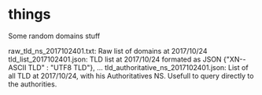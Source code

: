 # things
Some random domains stuff

raw_tld_ns_2017102401.txt: Raw list of domains at 2017/10/24
tld_list_2017102401.json: TLD list at 2017/10/24 formated as JSON {"XN--ASCII TLD" : "UTF8 TLD"}, ...
tld_authoritative_ns_2017102401.json: List of all TLD at 2017/10/24, with his Authoritatives NS. Usefull to query directly to the authorities.
